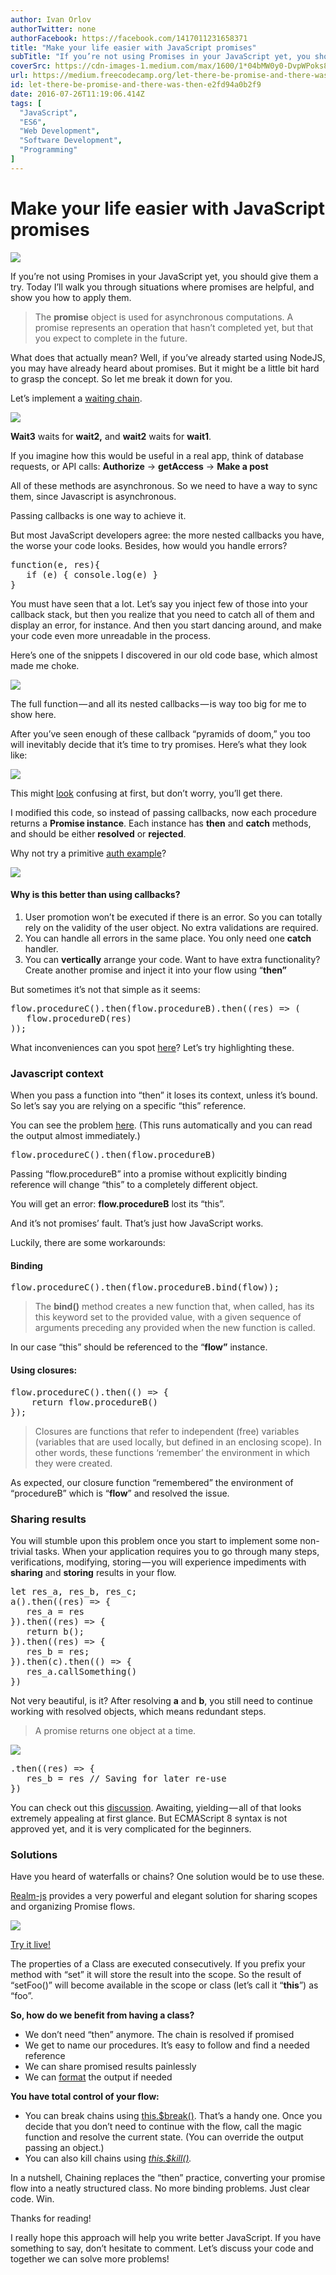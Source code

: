 ```yaml
---
author: Ivan Orlov
authorTwitter: none
authorFacebook: https://facebook.com/1417011231658371
title: "Make your life easier with JavaScript promises"
subTitle: "If you’re not using Promises in your JavaScript yet, you should give them a try. Today I’ll walk you through situations where promises ar..."
coverSrc: https://cdn-images-1.medium.com/max/1600/1*04bMW0y0-DvpWPoks8GvlA.png
url: https://medium.freecodecamp.org/let-there-be-promise-and-there-was-then-e2fd94a0b2f9
id: let-there-be-promise-and-there-was-then-e2fd94a0b2f9
date: 2016-07-26T11:19:06.414Z
tags: [
  "JavaScript",
  "ES6",
  "Web Development",
  "Software Development",
  "Programming"
]
---
```

# Make your life easier with JavaScript promises



![](https://cdn-images-1.medium.com/max/1600/1*04bMW0y0-DvpWPoks8GvlA.png)



If you’re not using Promises in your JavaScript yet, you should give them a try. Today I’ll walk you through situations where promises are helpful, and show you how to apply them.

> The **promise** object is used for asynchronous computations. A promise represents an operation that hasn’t completed yet, but that you expect to complete in the future.

What does that actually mean? Well, if you’ve already started using NodeJS, you may have already heard about promises. But it might be a little bit hard to grasp the concept. So let me break it down for you.

Let’s implement a [waiting chain](https://tonicdev.com/nchanged/579b31586ee527120007dd57).



![](https://cdn-images-1.medium.com/max/1600/1*XGZBVJ1s34XuJ72Vv4VfxQ.png)



**Wait3** waits for **wait2,** and **wait2** waits for **wait1**.

If you imagine how this would be useful in a real app, think of database requests, or API calls: **Authorize** -> **getAccess** -> **Make a post**

All of these methods are asynchronous. So we need to have a way to sync them, since Javascript is asynchronous.

Passing callbacks is one way to achieve it.

But most JavaScript developers agree: the more nested callbacks you have, the worse your code looks. Besides, how would you handle errors?

<pre name="dfeb" id="dfeb" class="graf graf--pre graf-after--p">function(e, res){  
   if (e) { console.log(e) }  
}</pre>

You must have seen that a lot. Let’s say you inject few of those into your callback stack, but then you realize that you need to catch all of them and display an error, for instance. And then you start dancing around, and make your code even more unreadable in the process.

Here’s one of the snippets I discovered in our old code base, which almost made me choke.



![](https://cdn-images-1.medium.com/max/1600/1*BYrfEqccJOWjG-BL_SlGyg.png)

The full function — and all its nested callbacks — is way too big for me to show here.



After you’ve seen enough of these callback “pyramids of doom,” you too will inevitably decide that it’s time to try promises. Here’s what they look like:



![](https://cdn-images-1.medium.com/max/1600/1*BOVXLOUm9_sIAavyRKFA0A.png)



This might [look](https://tonicdev.com/nchanged/579b36a56ee527120007df2c) confusing at first, but don’t worry, you’ll get there.

I modified this code, so instead of passing callbacks, now each procedure returns a **Promise instance**. Each instance has **then** and **catch** methods, and should be either **resolved** or **rejected**.

Why not try a primitive [auth example](https://tonicdev.com/nchanged/579b3a226ee527120007e086)?



![](https://cdn-images-1.medium.com/max/1600/1*4A8Lg05V4DRnMZY_xvRaOQ.png)



#### Why is this better than using callbacks?

1.  User promotion won’t be executed if there is an error. So you can totally rely on the validity of the user object. No extra validations are required.
2.  You can handle all errors in the same place. You only need one **catch** handler.
3.  You can **vertically** arrange your code. Want to have extra functionality? Create another promise and inject it into your flow using “**then”**

But sometimes it’s not that simple as it seems:

<pre name="389c" id="389c" class="graf graf--pre graf-after--p">flow.procedureC().then(flow.procedureB).then((res) => (  
   flow.procedureD(res)  
));</pre>

What inconveniences can you spot [here](https://tonicdev.com/nchanged/579b17c049cba51300e8f5ab)? Let’s try highlighting these.

### Javascript context

When you pass a function into “then” it loses its context, unless it’s bound. So let’s say you are relying on a specific “this” reference.

You can see the problem [here](https://tonicdev.com/nchanged/579b17c049cba51300e8f5ab). (This runs automatically and you can read the output almost immediately.)

<pre name="e264" id="e264" class="graf graf--pre graf-after--p">flow.procedureC().then(flow.procedureB)</pre>

Passing “flow.procedureB” into a promise without explicitly binding reference will change “this” to a completely different object.

You will get an error: **flow.procedureB** lost its “this”.

And it’s not promises’ fault. That’s just how JavaScript works.

Luckily, there are some workarounds:

#### Binding

<pre name="40cb" id="40cb" class="graf graf--pre graf-after--h4">flow.procedureC().then(flow.procedureB.bind(flow));</pre>

> The **bind()** method creates a new function that, when called, has its this keyword set to the provided value, with a given sequence of arguments preceding any provided when the new function is called.

In our case “this” should be referenced to the “**flow”** instance.

#### **Using closures**:

<pre name="cff1" id="cff1" class="graf graf--pre graf-after--h4">flow.procedureC().then(() => {  
    return flow.procedureB()  
});</pre>

> Closures are functions that refer to independent (free) variables (variables that are used locally, but defined in an enclosing scope). In other words, these functions ‘remember’ the environment in which they were created.

As expected, our closure function “remembered” the environment of “procedureB” which is “**flow**” and resolved the issue.

### Sharing results

You will stumble upon this problem once you start to implement some non-trivial tasks. When your application requires you to go through many steps, verifications, modifying, storing — you will experience impediments with **sharing** and **storing** results in your flow.

<pre name="87d0" id="87d0" class="graf graf--pre graf-after--p">let res_a, res_b, res_c;  
a().then((res) => {  
   res_a = res  
}).then((res) => {  
   return b();  
}).then((res) => {  
   res_b = res;  
}).then(c).then(() => {  
   res_a.callSomething()  
})</pre>

Not very beautiful, is it? After resolving **a** and **b**, you still need to continue working with resolved objects, which means redundant steps.

> A promise returns one object at a time.



![](https://cdn-images-1.medium.com/max/1600/1*mQdhuIaESzo4eTAzdy38zQ.jpeg)



<pre name="0c86" id="0c86" class="graf graf--pre graf-after--figure">.then((res) => {     
   res_b = res // Saving for later re-use  
})</pre>

You can check out this [discussion](http://stackoverflow.com/questions/28250680/how-do-i-access-previous-promise-results-in-a-then-chain). Awaiting, yielding — all of that looks extremely appealing at first glance. But ECMAScript 8 syntax is not approved yet, and it is very complicated for the beginners.

### Solutions

Have you heard of waterfalls or chains? One solution would be to use these.

[Realm-js](https://github.com/realm-js/realm-js) provides a very powerful and elegant solution for sharing scopes and organizing Promise flows.



![](https://cdn-images-1.medium.com/max/1600/1*oVqdZl06Hv908cFrbcd5cA.png)



[Try it live!](https://tonicdev.com/57973bc56ee527120006cebd/57973bc56ee527120006cebe)

The properties of a Class are executed consecutively. If you prefix your method with “set” it will store the result into the scope. So the result of “setFoo()” will become available in the scope or class (let’s call it “**this**”) as “foo”.

**So, how do we benefit from having a class?**

*   We don’t need “then” anymore. The chain is resolved if promised
*   We get to name our procedures. It’s easy to follow and find a needed reference
*   We can share promised results painlessly
*   We can [format](https://github.com/realm-js/realm-js/blob/master/README.md#formatting-the-output) the output if needed

**You have total control of your flow:**

*   You can break chains using [this.$break()](https://github.com/realm-js/realm-js/blob/master/README.md#breaking-chains). That’s a handy one. Once you decide that you don’t need to continue with the flow, call the magic function and resolve the current state. (You can override the output passing an object.)
*   You can also kill chains using [_this.$kill()_](https://github.com/realm-js/realm-js/blob/master/README.md#killing-chains-and-ignoring-the-output)_._

In a nutshell, Chaining replaces the “then” practice, converting your promise flow into a neatly structured class. No more binding problems. Just clear code. Win.

Thanks for reading!

I really hope this approach will help you write better JavaScript. If you have something to say, don’t hesitate to comment. Let’s discuss your code and together we can solve more problems!








